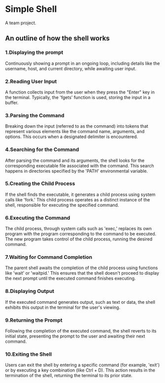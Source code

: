 # Simple Shell
A team project.

## An outline of how the shell works

### 1.Displaying the prompt
Continuously showing a prompt in an ongoing loop, including details like
the username, host, and current directory, while awaiting user input.

### 2.Reading User Input
A function collects input from the user when they press the "Enter" key in
the terminal. Typically, the 'fgets' function is used, storing the input in
a buffer.

### 3.Parsing the Command
Breaking down the input (referred to as the command) into tokens that 
represent various elements like the command name, arguments, and options. 
This occurs when a designated delimiter is encountered.

### 4.Searching for the Command
After parsing the command and its arguments, the shell looks for the 
corresponding executable file associated with the command. This search 
happens in directories specified by the 'PATH' environmental variable.

### 5.Creating the Child Process
If the shell finds the executable, it generates a child process using 
system calls like 'fork.' This child process operates as a distinct 
instance of the shell, responsible for executing the specified command.

### 6.Executing the Command
The child process, through system calls such as 'exec,' replaces its own 
program with the program corresponding to the command to be executed. The 
new program takes control of the child process, running the desired command.

### 7.Waiting for Command Completion
The parent shell awaits the completion of the child process using functions 
like 'wait' or 'waitpid.' This ensures that the shell doesn't proceed to 
display the next prompt until the executed command finishes executing.

### 8.Displaying Output
If the executed command generates output, such as text or data, the shell 
exhibits this output in the terminal for the user's viewing.

### 9.Returning the Prompt
Following the completion of the executed command, the shell reverts to its
initial state, presenting the prompt to the user and awaiting their next 
command.

### 10.Exiting the Shell
Users can exit the shell by entering a specific command (for example, 
'exit') or by executing a key combination (like Ctrl + D). This action 
results in the termination of the shell, returning the terminal to its 
prior state.
